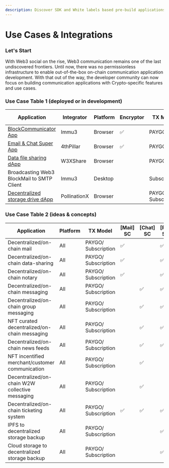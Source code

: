 ```yaml
---
description: Discover SDK and White labels based pre-build applications and future ideas.
---
```


# Use Cases & Integrations

### Let's Start

With Web3 social on the rise, Web3 communication remains one of the last undiscovered frontiers. Until now, there was no permissionless infrastructure to enable out-of-the-box on-chain communication application development. With that out of the way, the developer community can now focus on building communication applications with Crypto-specific features and use cases.

### Use Case Table 1 (deployed or in development)

<table><thead><tr><th width="190">Application</th><th width="128">Integrator</th><th>Platform</th><th>Encryptor</th><th>TX Model</th><th>[Mail] SC</th><th>[Chat] SC</th><th>[PX] SC</th><th>OCC SDK</th><th>PX SDK</th></tr></thead><tbody><tr><td><a href="https://app.immu3.io/">BlockCommunicator App</a></td><td>Immu3</td><td>Browser</td><td>✅</td><td>PAYGO</td><td>✅</td><td>✅</td><td></td><td>✅</td><td></td></tr><tr><td><a href="https://app.the4thpillar.io/">Email &#x26; Chat Super App</a></td><td>4thPillar</td><td>Browser</td><td>✅</td><td>PAYGO</td><td>✅</td><td>✅</td><td>✅</td><td>✅</td><td></td></tr><tr><td><a href="https://w3xshare.com/">Data file sharing dApp</a></td><td>W3XShare</td><td>Browser</td><td></td><td>PAYGO</td><td>✅</td><td></td><td>✅</td><td>✅</td><td></td></tr><tr><td>Broadcasting Web3 BlockMail to SMTP Client</td><td>Immu3</td><td>Desktop</td><td></td><td>Subscription</td><td>✅</td><td></td><td></td><td>✅</td><td></td></tr><tr><td><a href="https://drive.pollinationx.io">Decentralized storage drive dApp</a></td><td>PollinationX</td><td>Browser</td><td></td><td>PAYGO/ Subscription</td><td></td><td></td><td>✅</td><td></td><td>✅</td></tr></tbody></table>

### Use Case Table 2 (ideas & concepts)

<table><thead><tr><th width="192">Application</th><th>Platform</th><th>TX Model</th><th>[Mail] SC</th><th>[Chat] SC</th><th>[PX] SC</th><th>OCC SDK</th><th>PX SDK</th><th>White-label</th></tr></thead><tbody><tr><td>Decentralized/on-chain mail</td><td>All</td><td>PAYGO/ Subscription</td><td>✅</td><td></td><td>✅</td><td>✅</td><td></td><td>Immu3 dMail </td></tr><tr><td>Decentralized/on-chain data-sharing</td><td>All</td><td>PAYGO/ Subscription</td><td>✅</td><td></td><td>✅</td><td>✅</td><td></td><td>W3XShare</td></tr><tr><td>Decentralized/on-chain notary</td><td>All</td><td>PAYGO/ Subscription</td><td>✅</td><td></td><td>✅</td><td>✅</td><td></td><td>Immu3 dMail</td></tr><tr><td>Decentralized/on-chain messaging</td><td>All</td><td>PAYGO/ Subscription</td><td></td><td>✅</td><td>✅</td><td>✅</td><td></td><td>Immu3 dChat</td></tr><tr><td>Decentralized/on-chain group messaging</td><td>All</td><td>PAYGO/ Subscription</td><td></td><td>✅</td><td>✅</td><td>✅</td><td></td><td>Immu3 dChat</td></tr><tr><td>NFT curated decentralized/on-chain messaging</td><td>All</td><td>PAYGO/ Subscription</td><td></td><td>✅</td><td>✅</td><td>✅</td><td></td><td>Immu3 dChat</td></tr><tr><td>Decentralized/on-chain news feeds</td><td>All</td><td>PAYGO/ Subscription</td><td></td><td>✅</td><td>✅</td><td>✅</td><td></td><td></td></tr><tr><td>NFT incentified  merchant/customer communication </td><td>All</td><td>PAYGO/ Subscription</td><td></td><td>✅</td><td></td><td>✅</td><td></td><td></td></tr><tr><td>Decentralized/on-chain W2W collective messaging </td><td>All</td><td>PAYGO/ Subscription</td><td></td><td>✅</td><td></td><td>✅</td><td></td><td></td></tr><tr><td>Decentralized/on-chain ticketing system</td><td>All</td><td>PAYGO/ Subscription</td><td>✅</td><td>✅</td><td>✅</td><td>✅</td><td></td><td></td></tr><tr><td>IPFS to decentralized storage backup</td><td>All</td><td>PAYGO/ Subscription</td><td></td><td></td><td>✅</td><td></td><td>✅</td><td></td></tr><tr><td>Cloud storage to decentralized storage backup</td><td>All</td><td>PAYGO/ Subscription</td><td></td><td></td><td>✅</td><td></td><td>✅</td><td>PX Drive</td></tr></tbody></table>


